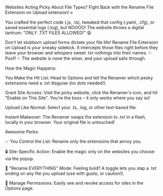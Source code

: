 Websites Acting Picky About File Types? Fight Back with the Rename File Extension on Upload extension! ✊

You crafted the perfect code (.js, .ts), tweaked that config (.yaml, .cfg), or saved essential logs (.log), but NOOOO! The website throws a digital tantrum: "ONLY .TXT FILES ALLOWED!" 😩

Don't let stubborn upload forms dictate your file life! Rename File Extension on Upload is your sneaky sidekick. It intercepts those files right before they leave your browser and whispers sweet .txt nothings into their names. ✨ Poof! ✨ The website is none the wiser, and your upload sails through.

How the Magic Happens:

You Make the Hit List: Head to Options and tell the Renamer which pesky extensions need a .txt disguise (no dots needed!).

Grant Site Access: Visit the picky website, click the Renamer's icon, and hit "Enable on This Site". You're the boss – it only works where you say so!

Upload Like Normal: Select your .ts, .log, or other text-based file.

Instant Makeover: The Renamer swaps the extension to .txt in a flash, locally in your browser. Your original file is untouched!

Awesome Perks:

✅ You Control the List: Rename only the extensions that annoy you.

🔒 Site-Specific Action: Enable the magic only on the websites you choose via the popup.

🚀 "Rename EVERYTHING" Mode: Feeling bold? A toggle lets you slap a .txt ending on any file you upload (use with gusto, or caution!).

👀 Manage Permissions: Easily see and revoke access for sites in the Options page.
